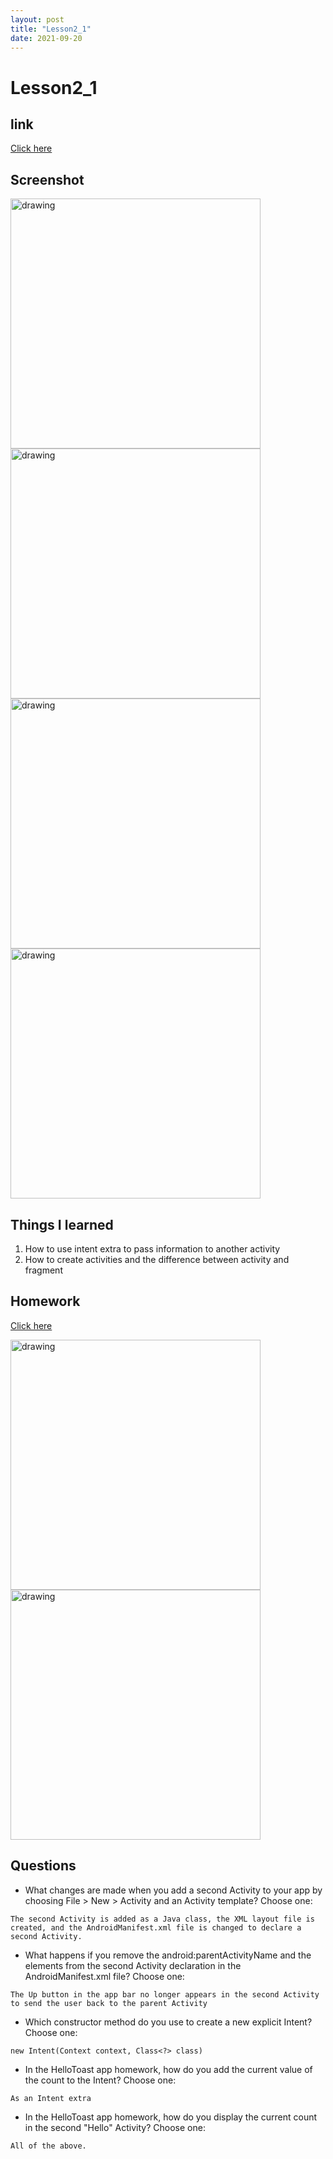 ```yaml
---
layout: post
title: "Lesson2_1"
date: 2021-09-20
---
```


# Lesson2_1
## link
[Click here](https://github.com/dustinlo/NEUSEA-Chih-WeiLo/tree/a5785db7ea2dbe7cd126603d11a9bb58c904ab50/lesson2_1)


## Screenshot

<img src="https://i.imgur.com/GCROt6T.png" alt="drawing" width="400"/>

<img src="https://i.imgur.com/zUPpfsS.png" alt="drawing" width="400"/>

<img src="https://i.imgur.com/9JZsR40.png" alt="drawing" width="400"/>
 
<img src="https://i.imgur.com/ukpX6PX.png" alt="drawing" width="400"/>

## Things I learned
1. How to use intent extra to pass information to another activity
2. How to create activities and the difference between activity and fragment

## Homework
[Click here](https://github.com/dustinlo/NEUSEA-Chih-WeiLo/tree/a5785db7ea2dbe7cd126603d11a9bb58c904ab50/lesson1_3)

<img src="https://i.imgur.com/Rw3BHtM.png" alt="drawing" width="400"/>

<img src="https://i.imgur.com/iFMyvUe.png" alt="drawing" width="400"/>

## Questions

- What changes are made when you add a second Activity to your app by choosing File > New > Activity and an Activity template? Choose one: 

```The second Activity is added as a Java class, the XML layout file is created, and the AndroidManifest.xml file is changed to declare a second Activity.```

- What happens if you remove the android:parentActivityName and the <meta-data> elements from the second Activity declaration in the AndroidManifest.xml file? Choose one:

```The Up button in the app bar no longer appears in the second Activity to send the user back to the parent Activity```

- Which constructor method do you use to create a new explicit Intent? Choose one:  

```new Intent(Context context, Class<?> class)```

- In the HelloToast app homework, how do you add the current value of the count to the Intent? Choose one: 

```As an Intent extra```

- In the HelloToast app homework, how do you display the current count in the second "Hello" Activity? Choose one: 

```All of the above.```